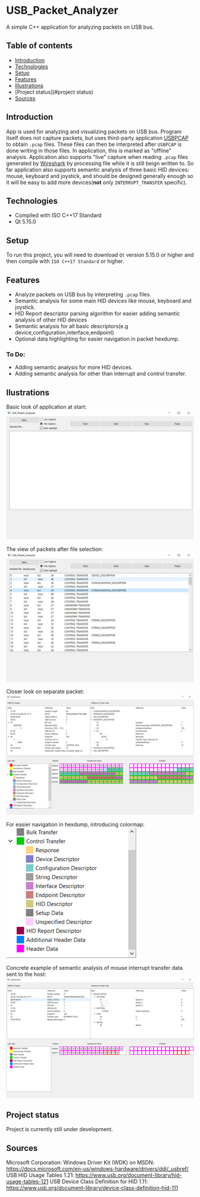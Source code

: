 # USB_Packet_Analyzer
A simple C++ application for analyzing packets on USB bus.

## Table of contents
* [Introduction](#introduction)
* [Technologies](#technologies)
* [Setup](#setup)
* [Features](#features)
* [Illustrations](#illustrations)
* [Project status](#project status)
* [Sources](#sources)

## Introduction
App is used for analyzing and visualizing packets on USB bus. Program itself does not capture packets, but uses third-party application [USBPCAP](https://desowin.org/usbpcap/)
to obtain `.pcap` files. These files can then be interpreted after `USBPCAP` is done writing in those files. In application, this is marked as "offline" analysis. Application
also supports "live" capture when reading `.pcap` files generated by [Wireshark](https://www.wireshark.org/) by processing file while it is still beign written to.
So far application also supports semantic analysis of three basic HID devices: mouse, keyboard and joystick, and should be designed generally enough so it will be easy to add more
devices(**not** only `INTERRUPT_TRANSFER` specific).

## Technologies
* Compiled with ISO C++17 Standard
* Qt 5.15.0

## Setup
To run this project, you will need to download `Qt` version 5.15.0 or higher and then compile with `ISO C++17 Standard` or higher.

## Features
* Analyze packets on USB bus by interpreting `.pcap` files.
* Semantic analysis for some main HID devices like mouse, keyboard and joystick.
* HID Report descriptor parsing algorithm for easier adding semantic analysis of other HID devices
* Semantic analysis for all basic descriptors(e.g device,configuration,interface,endpoint)
* Optional data highlighting for easier navigation in packet hexdump.
### To Do:
* Adding semantic analysis for more HID devices.
* Adding semantic analysis for other than interrupt and control transfer.

## Ilustrations
Basic look of application at start: ![Basic](./Images/BasicLook.PNG)

The view of packets after file selection: ![Packets](./Images/ListViewLook.PNG)

Closer look on separate packet: ![ConcretePacket](./Images/FullConfigDesc.PNG)

For easier navigation in hexdump, introducing colormap: ![ColorMap](./Images/ColorMapPNG.PNG)

Concrete example of semantic analysis of mouse interrupt transfer data sent to the host: ![MouseExample](./Images/MouseView.PNG)

## Project status
Project is currently still under development.

## Sources
Microsoft Corporation: Windows Driver Kit (WDK) on MSDN: https://docs.microsoft.com/en-us/windows-hardware/drivers/ddi/_usbref/
USB HID Usage Tables 1.21: https://www.usb.org/document-library/hid-usage-tables-121
USB Device Class Definition for HID 1.11: https://www.usb.org/document-library/device-class-definition-hid-111
